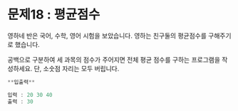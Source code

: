 # 문제18 : 평균점수

영하네 반은 국어, 수학, 영어 시험을 보았습니다. 영하는 친구둘의 평균점수를 구해주기로 했습니다.

공백으로 구분하여 세 과목의 점수가 주어지면 전체 평균 점수를 구하는 프로그램을 작성하세요.
단, 소숫점 자리는 모두 버립니다.

```jsx
**입출력**

입력 : 20 30 40
출력 : 30
```